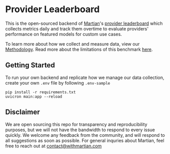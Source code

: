 # Provider Leaderboard

This is the open-sourced backend of [Martian](https://withmartian.com/)'s [provider leaderboard](https://leaderboard.withmartian.com/) which collects metrics daily and track them overtime to evaluate providers' performance on featured models for custom use cases. 

To learn more about how we collect and measure data, view our [Methodology](https://docs.withmartian.com/provider-leaderboard/). Read more about the limitations of this benchmark [here](https://docs.withmartian.com/provider-leaderboard/limitations).


## Getting Started

To run your own backend and replicate how we manage our data collection, create your own `.env` file by following `.env-sample`
```
pip install -r requirements.txt
uvicron main:app --reload
```

## Disclaimer

We are open sourcing this repo for transparency and reproducibility purposes, but we will not have the bandwidth to respond to every issue quickly. We welcome any feedback from the community, and will respond to all suggestions as soon as possible. For general inquries about Martian, feel free to reach out at contact@withmartian.com
